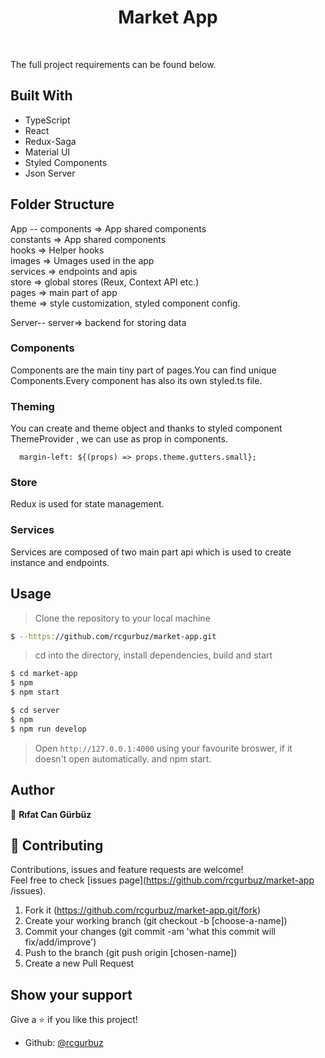 <h1 align="center">Market App</h1>

<br>

The full project requirements can be found below.

## Built With

- TypeScript
- React
- Redux-Saga
- Material UI
- Styled Components
- Json Server

## Folder Structure

App --
components => App shared components <br/>
constants => App shared components <br/>
hooks => Helper hooks <br/>
images => Umages used in the app<br/>
services => endpoints and apis<br/>
store => global stores (Reux, Context API etc.)<br/>
pages => main part of app <br/>
theme => style customization, styled component config.<br/>

Server--
server=> backend for storing data

### Components

Components are the main tiny part of pages.You can find unique Components.Every component has also its own styled.ts file.

### Theming

You can create and theme object and thanks to styled component ThemeProvider , we can use as prop in components.

```
  margin-left: ${(props) => props.theme.gutters.small};

```

### Store

Redux is used for state management.

### Services

Services are composed of two main part api which is used to create instance and endpoints.

## Usage

> Clone the repository to your local machine

```sh
$ --https://github.com/rcgurbuz/market-app.git
```

> cd into the directory, install dependencies, build and start

```sh
$ cd market-app
$ npm
$ npm start

$ cd server
$ npm
$ npm run develop

```

> Open `http://127.0.0.1:4000` using your favourite broswer, if it doesn't open automatically.
> and npm start.

## Author

👤 **Rıfat Can Gürbüz**

## 🤝 Contributing

Contributions, issues and feature requests are welcome!<br />Feel free to check [issues page](https://github.com/rcgurbuz/market-app
/issues).

1. Fork it (https://github.com/rcgurbuz/market-app.git/fork)
2. Create your working branch (git checkout -b [choose-a-name])
3. Commit your changes (git commit -am 'what this commit will fix/add/improve')
4. Push to the branch (git push origin [chosen-name])
5. Create a new Pull Request

## Show your support

Give a ⭐️ if you like this project!

- Github: [@rcgurbuz](https://github.com/rcgurbuz)
